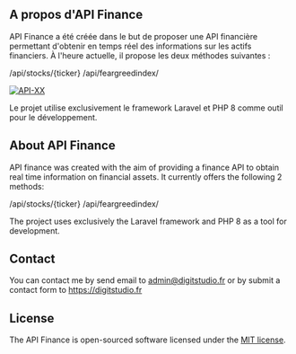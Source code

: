 
## A propos d'API Finance
API Finance a été créée dans le but de proposer une API financière permettant d'obtenir en temps réel des informations sur les actifs financiers. À l'heure actuelle, il propose les deux méthodes suivantes :

/api/stocks/{ticker}
/api/feargreedindex/

<a href="https://ibb.co/rxkcZ5B"><img src="https://i.ibb.co/m9JXHhn/API-XX.png" alt="API-XX" border="0"></a>

Le projet utilise exclusivement le framework Laravel et PHP 8 comme outil pour le développement.


## About API Finance

API finance was created with the aim of providing a finance API to obtain real time information on financial assets. It currently offers the following 2 methods:

/api/stocks/{ticker}
/api/feargreedindex/


The project uses exclusively the Laravel framework and PHP 8 as a tool for development.


## Contact

You can contact me by send email to admin@digitstudio.fr or by submit a contact form to https://digitstudio.fr 

## License

The API Finance is open-sourced software licensed under the [MIT license](https://opensource.org/licenses/MIT).
